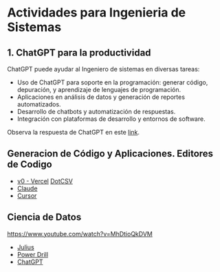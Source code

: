 # Actividades para Ingenieria de Sistemas

## 1. ChatGPT para la productividad
ChatGPT puede ayudar al Ingeniero de sistemas en diversas tareas:
* Uso de ChatGPT para soporte en la programación: generar código, depuración, y aprendizaje de lenguajes de programación.
* Aplicaciones en análisis de datos y generación de reportes automatizados.
* Desarrollo de chatbots y automatización de respuestas.
* Integración con plataformas de desarrollo y entornos de software.

Observa la respuesta de ChatGPT en este [link](https://chatgpt.com/share/66f6419c-9cf4-8005-a8ae-1f802b6e12a4).

## Generacion de Código y Aplicaciones. Editores de Codigo
* [v0 - Vercel](https://v0.dev/chat) [DotCSV](https://www.youtube.com/watch?v=yLKyGB8AVSg)
* [Claude](https://claude.ai/)
* [Cursor](https://www.cursor.com/)

## Ciencia de Datos
https://www.youtube.com/watch?v=MhDtioQkDVM
* [Julius](https://julius.ai/)
* [Power Drill](https://powerdrill.ai/)
* [ChatGPT](https://chatgpt.com/)
